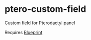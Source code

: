 # ptero-custom-field
Custom field for Pterodactyl panel

Requires [Blueprint](https://blueprint.zip)
